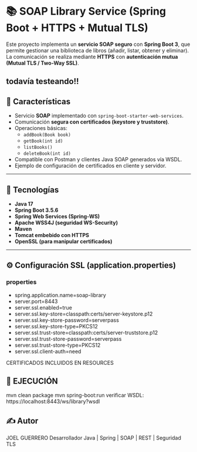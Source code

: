 # 📚 SOAP Library Service (Spring Boot + HTTPS + Mutual TLS)

Este proyecto implementa un **servicio SOAP seguro** con **Spring Boot 3**, que permite gestionar una biblioteca de libros (añadir, listar, obtener y eliminar).  
La comunicación se realiza mediante **HTTPS** con **autenticación mutua (Mutual TLS / Two-Way SSL)**.

todavía testeando!!
---

## 🚀 Características

- Servicio **SOAP** implementado con `spring-boot-starter-web-services`.
- Comunicación **segura con certificados (keystore y truststore)**.
- Operaciones básicas:
  - `addBook(Book book)`
  - `getBook(int id)`
  - `listBooks()`
  - `deleteBook(int id)`
- Compatible con Postman y clientes Java SOAP generados vía WSDL.
- Ejemplo de configuración de certificados en cliente y servidor.

---

## 🧩 Tecnologías

- **Java 17**
- **Spring Boot 3.5.6**
- **Spring Web Services (Spring-WS)**
- **Apache WSS4J (seguridad WS-Security)**
- **Maven**
- **Tomcat embebido con HTTPS**
- **OpenSSL (para manipular certificados)**

---

## ⚙️ Configuración SSL (application.properties)

### properties
- spring.application.name=soap-library
- server.port=8443
- server.ssl.enabled=true
- server.ssl.key-store=classpath:certs/server-keystore.p12
- server.ssl.key-store-password=serverpass
- server.ssl.key-store-type=PKCS12
- server.ssl.trust-store=classpath:certs/server-truststore.p12
- server.ssl.trust-store-password=serverpass
- server.ssl.trust-store-type=PKCS12
- server.ssl.client-auth=need


CERTIFICADOS INCLUIDOS EN RESOURCES

## 🧪 EJECUCIÓN
mvn clean package
mvn spring-boot:run
verificar WSDL: https://localhost:8443/ws/library?wsdl

## ✍️ Autor
JOEL GUERRERO
Desarrollador Java | Spring | SOAP | REST | Seguridad TLS
